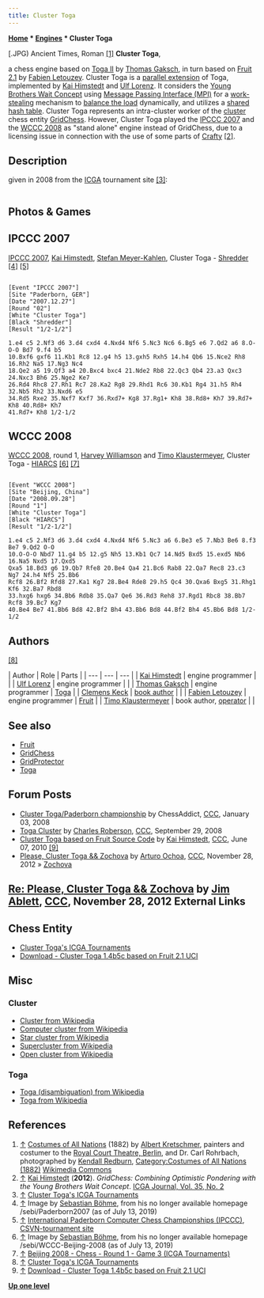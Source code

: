 ```yaml
---
title: Cluster Toga
---
```

**[Home](Home "Home") * [Engines](Engines "Engines") * Cluster Toga**

\[.JPG) Ancient Times, Roman <a id="cite-note-1" href="#cite-ref-1">[1]</a>
**Cluster Toga**,

a chess engine based on [Toga II](Toga "Toga") by [Thomas Gaksch](Thomas_Gaksch "Thomas Gaksch"), in turn based on [Fruit 2.1](Fruit "Fruit") by [Fabien Letouzey](Fabien_Letouzey "Fabien Letouzey").
Cluster Toga is a [parallel extension](Parallel_Search "Parallel Search") of Toga, implemented by [Kai Himstedt](Kai_Himstedt "Kai Himstedt") and [Ulf Lorenz](Ulf_Lorenz "Ulf Lorenz").
It considers the [Young Brothers Wait Concept](Young_Brothers_Wait_Concept "Young Brothers Wait Concept") using [Message Passing Interface (MPI)](https://en.wikipedia.org/wiki/Message_Passing_Interface) for a [work-stealing](https://en.wikipedia.org/wiki/Cilk#Work-stealing) mechanism to [balance the load](https://en.wikipedia.org/wiki/Load_balancing_%28computing%29) dynamically, and utilizes a [shared hash table](Shared_Hash_Table "Shared Hash Table").
Cluster Toga represents an intra-cluster worker of the [cluster](https://en.wikipedia.org/wiki/Computer_cluster) chess entity [GridChess](GridChess "GridChess"). However, Cluster Toga played the [IPCCC 2007](IPCCC_2007 "IPCCC 2007") and the [WCCC 2008](WCCC_2008 "WCCC 2008") as "stand alone" engine instead of GridChess, due to a licensing issue in connection with the use of some parts of [Crafty](Crafty "Crafty") <a id="cite-note-2" href="#cite-ref-2">[2]</a>.

## Description

given in 2008 from the [ICGA](ICGA "ICGA") tournament site <a id="cite-note-3" href="#cite-ref-3">[3]</a>:

```C++Cluster Toga is a Young Brothers Wait Concept (YBWC) parallelized version of Toga based on Fruit capable to run on a high performance cluster. In fact it is a "stand alone" base engine of the GridChess system which participated [last year in Amsterdam](WCCC_2007 "WCCC 2007") but is limited to use a single cluster. 

```

## Photos & Games

## IPCCC 2007

[](File:Clustertoga-shredder.JPG)
[IPCCC 2007](IPCCC_2007 "IPCCC 2007"), [Kai Himstedt](Kai_Himstedt "Kai Himstedt"), [Stefan Meyer-Kahlen](Stefan_Meyer-Kahlen "Stefan Meyer-Kahlen"), Cluster Toga - [Shredder](Shredder "Shredder") <a id="cite-note-4" href="#cite-ref-4">[4]</a> <a id="cite-note-5" href="#cite-ref-5">[5]</a>

```

[Event "IPCCC 2007"]
[Site "Paderborn, GER"]
[Date "2007.12.27"]
[Round "02"]
[White "Cluster Toga"]
[Black "Shredder"]
[Result "1/2-1/2"]

1.e4 c5 2.Nf3 d6 3.d4 cxd4 4.Nxd4 Nf6 5.Nc3 Nc6 6.Bg5 e6 7.Qd2 a6 8.O-O-O Bd7 9.f4 b5 
10.Bxf6 gxf6 11.Kb1 Rc8 12.g4 h5 13.gxh5 Rxh5 14.h4 Qb6 15.Nce2 Rh8 16.Rh2 Na5 17.Ng3 Nc4 
18.Qe2 a5 19.Qf3 a4 20.Bxc4 bxc4 21.Nde2 Rb8 22.Qc3 Qb4 23.a3 Qxc3 24.Nxc3 Bh6 25.Nge2 Ke7 
26.Rd4 Rhc8 27.Rh1 Rc7 28.Ka2 Rg8 29.Rhd1 Rc6 30.Kb1 Rg4 31.h5 Rh4 32.Nb5 Rh2 33.Nxd6 e5 
34.Rd5 Rxe2 35.Nxf7 Kxf7 36.Rxd7+ Kg8 37.Rg1+ Kh8 38.Rd8+ Kh7 39.Rd7+ Kh8 40.Rd8+ Kh7 
41.Rd7+ Kh8 1/2-1/2

```

## WCCC 2008

[](File:Cluster-toga-vs-hiarcs.JPG)
[WCCC 2008](WCCC_2008 "WCCC 2008"), round 1, [Harvey Williamson](Harvey_Williamson "Harvey Williamson") and [Timo Klaustermeyer](Timo_Haupt "Timo Haupt"), Cluster Toga - [HIARCS](HIARCS "HIARCS") <a id="cite-note-6" href="#cite-ref-6">[6]</a> <a id="cite-note-7" href="#cite-ref-7">[7]</a>

```

[Event "WCCC 2008"]
[Site "Beijing, China"]
[Date "2008.09.28"]
[Round "1"]
[White "Cluster Toga"]
[Black "HIARCS"]
[Result "1/2-1/2"]

1.e4 c5 2.Nf3 d6 3.d4 cxd4 4.Nxd4 Nf6 5.Nc3 a6 6.Be3 e5 7.Nb3 Be6 8.f3 Be7 9.Qd2 O-O 
10.O-O-O Nbd7 11.g4 b5 12.g5 Nh5 13.Kb1 Qc7 14.Nd5 Bxd5 15.exd5 Nb6 16.Na5 Nxd5 17.Qxd5 
Qxa5 18.Bd3 g6 19.Qb7 Rfe8 20.Be4 Qa4 21.Bc6 Rab8 22.Qa7 Rec8 23.c3 Ng7 24.h4 Nf5 25.Bb6 
Rcf8 26.Bf2 Rfd8 27.Ka1 Kg7 28.Be4 Rde8 29.h5 Qc4 30.Qxa6 Bxg5 31.Rhg1 Kf6 32.Ba7 Rbd8 
33.hxg6 hxg6 34.Bb6 Rdb8 35.Qa7 Qe6 36.Rd3 Reh8 37.Rgd1 Rbc8 38.Bb7 Rcf8 39.Bc7 Kg7 
40.Be4 Be7 41.Bb6 Bd8 42.Bf2 Bh4 43.Bb6 Bd8 44.Bf2 Bh4 45.Bb6 Bd8 1/2-1/2

```

## Authors

<a id="cite-note-8" href="#cite-ref-8">[8]</a>

|  Author
|  Role
|  Parts
|
| --- | --- | --- |
| [Kai Himstedt](Kai_Himstedt "Kai Himstedt") |  engine programmer
|  |
| [Ulf Lorenz](Ulf_Lorenz "Ulf Lorenz") |  engine programmer
|  |
| [Thomas Gaksch](Thomas_Gaksch "Thomas Gaksch") |  engine programmer
| [Toga](Toga "Toga") |
| [Clemens Keck](index.php?title=Clemens_Keck&action=edit&redlink=1 "Clemens Keck (page does not exist)") | [book author](Category:Opening_Book_Author "Category:Opening Book Author") |  |
| [Fabien Letouzey](Fabien_Letouzey "Fabien Letouzey") |  engine programmer
| [Fruit](Fruit "Fruit") |
| [Timo Klaustermeyer](Timo_Haupt "Timo Haupt") |  book author, [operator](Category:Operator "Category:Operator") |  |

## See also

- [Fruit](Fruit "Fruit")
- [GridChess](GridChess "GridChess")
- [GridProtector](GridProtector "GridProtector")
- [Toga](Toga "Toga")

## Forum Posts

- [Cluster Toga/Paderborn championship](http://www.talkchess.com/forum/viewtopic.php?t=18725) by ChessAddict, [CCC](CCC "CCC"), January 03, 2008
- [Toga Cluster](http://www.talkchess.com/forum/viewtopic.php?t=24083) by [Charles Roberson](Charles_Roberson "Charles Roberson"), [CCC](CCC "CCC"), September 29, 2008
- [Cluster Toga based on Fruit Source Code](http://www.talkchess.com/forum/viewtopic.php?t=34780) by [Kai Himstedt](Kai_Himstedt "Kai Himstedt"), [CCC](CCC "CCC"), June 07, 2010 <a id="cite-note-9" href="#cite-ref-9">[9]</a>
- [Please, Cluster Toga && Zochova](http://www.talkchess.com/forum/viewtopic.php?t=46179) by [Arturo Ochoa](Arturo_Ochoa "Arturo Ochoa"), [CCC](CCC "CCC"), November 28, 2012 » [Zochova](Zochova "Zochova")

## [Re: Please, Cluster Toga && Zochova](http://www.talkchess.com/forum/viewtopic.php?topic_view=threads&p=494419&t=46179) by [Jim Ablett](Jim_Ablett "Jim Ablett"), [CCC](CCC "CCC"), November 28, 2012 External Links

## Chess Entity

- [Cluster Toga's ICGA Tournaments](https://www.game-ai-forum.org/icga-tournaments/program.php?id=568)
- [Download - Cluster Toga 1.4b5c based on Fruit 2.1 UCI](https://www.informatik.uni-hamburg.de/TIS/file-download/email-file.php)

## Misc

### Cluster

- [Cluster from Wikipedia](https://en.wikipedia.org/wiki/Cluster)
- [Computer cluster from Wikipedia](https://en.wikipedia.org/wiki/Computer_cluster)
- [Star cluster from Wikipedia](https://en.wikipedia.org/wiki/Star_cluster)
- [Supercluster from Wikipedia](https://en.wikipedia.org/wiki/Supercluster)
- [Open cluster from Wikipedia](https://en.wikipedia.org/wiki/Open_cluster)

### Toga

- [Toga (disambiguation) from Wikipedia](<https://en.wikipedia.org/wiki/Toga_(disambiguation)>)
- [Toga from Wikipedia](https://en.wikipedia.org/wiki/Toga)

## References

1. <a id="cite-ref-1" href="#cite-note-1">↑</a> [Costumes of All Nations](http://www.kendallredburn.com/Plates3.html) (1882) by [Albert Kretschmer](https://en.wikipedia.org/wiki/Albert_Kretschmer), painters and costumer to the [Royal Court Theatre, Berlin](https://en.wikipedia.org/wiki/Konzerthaus_Berlin), and Dr. Carl Rohrbach, photographed by [Kendall Redburn](http://www.kendallredburn.com/), [Category:Costumes of All Nations (1882)](<https://commons.wikimedia.org/wiki/Category:Costumes_of_All_Nations_(1882)>) [Wikimedia Commons](https://en.wikipedia.org/wiki/Wikimedia_Commons)
1. <a id="cite-ref-2" href="#cite-note-2">↑</a> [Kai Himstedt](Kai_Himstedt "Kai Himstedt") (**2012**). *GridChess: Combining Optimistic Pondering with the Young Brothers Wait Concept*. [ICGA Journal, Vol. 35, No. 2](ICGA_Journal#35_2 "ICGA Journal")
1. <a id="cite-ref-3" href="#cite-note-3">↑</a> [Cluster Toga's ICGA Tournaments](https://www.game-ai-forum.org/icga-tournaments/program.php?id=568)
1. <a id="cite-ref-4" href="#cite-note-4">↑</a> Image by [Sebastian Böhme](Sebastian_B%C3%B6hme "Sebastian Böhme"), from his no longer available homepage /sebi/Paderborn2007 (as of July 13, 2019)
1. <a id="cite-ref-5" href="#cite-note-5">↑</a> [International Paderborn Computer Chess Championships (IPCCC)](http://old.csvn.nl/pad_hist.html), [CSVN-tournament site](http://old.csvn.nl/)
1. <a id="cite-ref-6" href="#cite-note-6">↑</a> Image by [Sebastian Böhme](Sebastian_B%C3%B6hme "Sebastian Böhme"), from his no longer available homepage /sebi/WCCC-Beijing-2008 (as of July 13, 2019)
1. <a id="cite-ref-7" href="#cite-note-7">↑</a> [Beijing 2008 - Chess - Round 1 - Game 3 (ICGA Tournaments)](https://www.game-ai-forum.org/icga-tournaments/round.php?tournament=178&round=1&id=3)
1. <a id="cite-ref-8" href="#cite-note-8">↑</a> [Cluster Toga's ICGA Tournaments](https://www.game-ai-forum.org/icga-tournaments/program.php?id=568)
1. <a id="cite-ref-9" href="#cite-note-9">↑</a> [Download - Cluster Toga 1.4b5c based on Fruit 2.1 UCI](https://www.informatik.uni-hamburg.de/TIS/file-download/email-file.php)

**[Up one level](Engines "Engines")**

